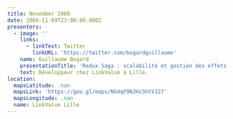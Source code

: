 ```yaml
---
title: November 2060
date: 2060-11-09T23:00:00.000Z
presenters:
  - image: ''
    links:
      - linkText: Twitter
        linkURL: 'https://twitter.com/bogardguillaume'
    name: Guillaume Bogard
    presentationTitle: 'Redux Saga : scalabilité et gestion des effets de bord'
    text: Développeur chez LinkValue à Lille.
location:
  mapsLatitude: .nan
  mapsLink: 'https://goo.gl/maps/NG4qF9NJHz3htVJ27'
  mapsLongitude: .nan
  name: LinkValue Lille
---
```


